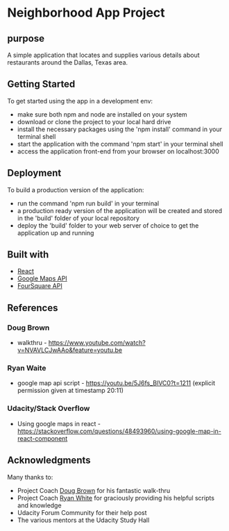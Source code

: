 # Neighborhood App Project

## purpose
A simple application that locates and supplies various details about restaurants around the Dallas, Texas area.

## Getting Started

To get started using the app in a development env:

* make sure both npm and node are installed on your system
* download or clone the project to your local hard drive
* install the necessary packages using the 'npm install' command in your terminal shell
* start the application with the command 'npm start' in your terminal shell
* access the application front-end from your browser on localhost:3000

## Deployment
To build a production version of the application:

* run the command 'npm run build' in your terminal
* a production ready version of the application will be created and stored in the 'build' folder of your local repository
* deploy the 'build' folder to your web server of choice to get the application up and running

## Built with

* [React](https://reactjs.org/)
* [Google Maps API](https://developers.google.com/maps/documentation/)
* [FourSquare API](https://developer.foursquare.com/)

## References
### Doug Brown
* walkthru - https://www.youtube.com/watch?v=NVAVLCJwAAo&feature=youtu.be
### Ryan Waite
* google map api script - https://youtu.be/5J6fs_BlVC0?t=1211 (explicit permission given at timestamp 20:11)
### Udacity/Stack Overflow
* Using google maps in react - https://stackoverflow.com/questions/48493960/using-google-map-in-react-component

## Acknowledgments

Many thanks to:

* Project Coach [Doug Brown](https://github.com/thefinitemonkey) for his fantastic walk-thru
* Project Coach [Ryan White](https://ryanwaite.info/) for graciously providing his helpful scripts and knowledge
* Udacity Forum Community for their help post
* The various mentors at the Udacity Study Hall
